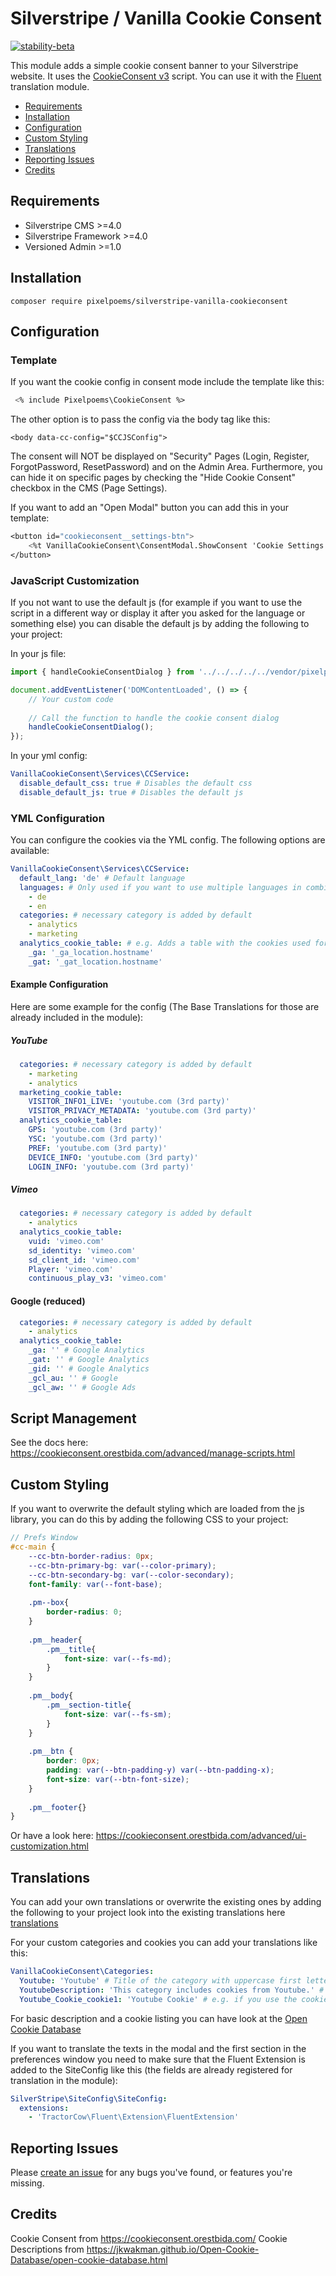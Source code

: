 # Silverstripe / Vanilla Cookie Consent

[![stability-beta](https://img.shields.io/badge/stability-beta-33bbff.svg)](https://github.com/mkenney/software-guides/blob/master/STABILITY-BADGES.md#beta)

This module adds a simple cookie consent banner to your Silverstripe website. It uses the [CookieConsent v3](https://cookieconsent.orestbida.com/) script.
You can use it with the [Fluent](https://github.com/tractorcow-farm/silverstripe-fluent) translation module.

* [Requirements](#requirements)
* [Installation](#installation)
* [Configuration](#configuration)
* [Custom Styling](#custom-styling)
* [Translations](#translations)
* [Reporting Issues](#reporting-issues)
* [Credits](#credits)

## Requirements

* Silverstripe CMS >=4.0
* Silverstripe Framework >=4.0
* Versioned Admin >=1.0

## Installation
```
composer require pixelpoems/silverstripe-vanilla-cookieconsent
```

## Configuration
### Template
If you want the cookie config in consent mode include the template like this:
```ss
 <% include Pixelpoems\CookieConsent %>
```
The other option is to pass the config via the body tag like this:
```
<body data-cc-config="$CCJSConfig">
```

The consent will NOT be displayed on "Security" Pages (Login, Register, ForgotPassword, ResetPassword) and on the Admin Area.
Furthermore, you can hide it on specific pages by checking the "Hide Cookie Consent" checkbox in the CMS (Page Settings).

If you want to add an "Open Modal" button you can add this in your template:
```ss
<button id="cookieconsent__settings-btn">
    <%t VanillaCookieConsent\ConsentModal.ShowConsent 'Cookie Settings' %>
</button>
```

### JavaScript Customization
If you not want to use the default js (for example if you want to use the script in a different way or display it after you asked for the language or something else) you can disable the default js by adding the following to your project:

In your js file:
```js
import { handleCookieConsentDialog } from '../../../../../vendor/pixelpoems/silverstripe-vanilla-cookieconsent/client/src/javascript/vanilla-cookie-consent-dialog.js';

document.addEventListener('DOMContentLoaded', () => {
    // Your custom code
    
    // Call the function to handle the cookie consent dialog
    handleCookieConsentDialog();
});
```

In your yml config:
```yml
VanillaCookieConsent\Services\CCService:
  disable_default_css: true # Disables the default css
  disable_default_js: true # Disables the default js
```


### YML Configuration
You can configure the cookies via the YML config. The following options are available:

```yml
VanillaCookieConsent\Services\CCService:
  default_lang: 'de' # Default language
  languages: # Only used if you want to use multiple languages in combination with fluent otherwise only default_lang is necessary
    - de
    - en
  categories: # necessary category is added by default
    - analytics
    - marketing
  analytics_cookie_table: # e.g. Adds a table with the cookies used for analytics (Needs to match the category) OPTIONAL
    _ga: '_ga_location.hostname'
    _gat: '_gat_location.hostname'
```

#### Example Configuration
Here are some example for the config (The Base Translations for those are already included in the module):

##### YouTube
```yml
  categories: # necessary category is added by default
    - marketing
    - analytics
  marketing_cookie_table:
    VISITOR_INFO1_LIVE: 'youtube.com (3rd party)'
    VISITOR_PRIVACY_METADATA: 'youtube.com (3rd party)'
  analytics_cookie_table:
    GPS: 'youtube.com (3rd party)'
    YSC: 'youtube.com (3rd party)'
    PREF: 'youtube.com (3rd party)'
    DEVICE_INFO: 'youtube.com (3rd party)'
    LOGIN_INFO: 'youtube.com (3rd party)'
```

##### Vimeo
```yml
  categories: # necessary category is added by default
    - analytics
  analytics_cookie_table:
    vuid: 'vimeo.com'
    sd_identity: 'vimeo.com'
    sd_client_id: 'vimeo.com'
    Player: 'vimeo.com'
    continuous_play_v3: 'vimeo.com'
```

#### Google (reduced)
```yml
  categories: # necessary category is added by default
    - analytics
  analytics_cookie_table:
    _ga: '' # Google Analytics
    _gat: '' # Google Analytics
    _gid: '' # Google Analytics
    _gcl_au: '' # Google
    _gcl_aw: '' # Google Ads
```

## Script Management
See the docs here: https://cookieconsent.orestbida.com/advanced/manage-scripts.html

## Custom Styling
[//]: # (ToDo: Add custom styling instructions)

If you want to overwrite the default styling which are loaded from the js library, you can do this by adding the following CSS to your project:
```scss
// Prefs Window
#cc-main {
	--cc-btn-border-radius: 0px;
	--cc-btn-primary-bg: var(--color-primary);
	--cc-btn-secondary-bg: var(--color-secondary);
	font-family: var(--font-base);
    
	.pm--box{
		border-radius: 0;
	}
    
	.pm__header{
		.pm__title{
			font-size: var(--fs-md);
		}
	}
    
	.pm__body{
		.pm__section-title{
			font-size: var(--fs-sm);
		}
	}
    
	.pm__btn {
		border: 0px;
		padding: var(--btn-padding-y) var(--btn-padding-x);
		font-size: var(--btn-font-size);
	}
    
	.pm__footer{}
}
```

Or have a look here: https://cookieconsent.orestbida.com/advanced/ui-customization.html

## Translations
You can add your own translations or overwrite the existing ones by adding the following to your project look into the existing translations here [translations](./lang/en.yml)

For your custom categories and cookies you can add your translations like this:
```yml
VanillaCookieConsent\Categories:
  Youtube: 'Youtube' # Title of the category with uppercase first letter
  YoutubeDescription: 'This category includes cookies from Youtube.' # Description of the category with uppercase first letter
  Youtube_Cookie_cookie1: 'Youtube Cookie' # e.g. if you use the cookie Table - use the cookie name as key with uppercase first letter | underscore | "Cookie" | underscore | "CookieName" = cookie1 like its defined in your yml config
```
For basic description and a cookie listing you can have look at the [Open Cookie Database](https://jkwakman.github.io/Open-Cookie-Database/open-cookie-database.html)

If you want to translate the texts in the modal and the first section in the preferences window you need to make sure that the Fluent Extension is added to the SiteConfig like this (the fields are already registered for translation in the module):
```yml
SilverStripe\SiteConfig\SiteConfig:
  extensions:
    - 'TractorCow\Fluent\Extension\FluentExtension'
```

## Reporting Issues

Please [create an issue](https://github.com/pixelpoems/silverstripe-vanilla-cookieconsent/issues) for any bugs you've found, or
features you're missing.

## Credits
Cookie Consent from https://cookieconsent.orestbida.com/
Cookie Descriptions from https://jkwakman.github.io/Open-Cookie-Database/open-cookie-database.html